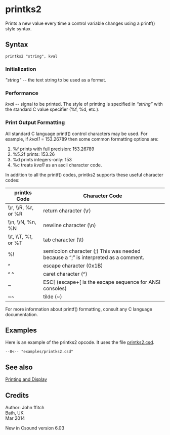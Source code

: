 <!--
id:printks2
category:Signal I/O:Printing and Display
-->
# printks2
Prints a new value every time a control variable changes using a printf() style syntax.

## Syntax
``` csound-orc
printks2 "string", kval
```

### Initialization

_"string"_ -- the text string to be used as a format.

### Performance

_kval_ -- signal to be printed. The style of printing is specified in _&#8220;string&#8221;_ with the standard C value specifier (%f, %d, etc.).

### Print Output Formatting

All standard C language printf() control characters may be used. For example, if _kval1_ = 153.26789 then some common formatting options are:

1. %f prints with full precision: 153.26789
2. %5.2f prints: 153.26
3. %d prints integers-only: 153
4. %c treats _kval1_ as an ascii character code.

In addition to all the printf() codes, printks2 supports these useful character codes:

| printks Code            | Character Code          |
|-------------------------|-------------------------|
| \\\\r, \\\\R, %r, or %R | return character (\r)   |
| \\\\n, \\\\N, %n, %N    | newline character (\n)  |
| \\\\t, \\\\T, %t, or %T | tab character (\t)      |
| %!                      | semicolon character (;) This was needed because a “;” is interpreted as a comment. |
| ^                       | escape character (0x1B) |
| ^ ^                     | caret character (^)     |
| ~                       | ESC[ (escape+[ is the escape sequence for ANSI consoles) |
| ~~                      | tilde (~)               |

For more information about printf() formatting, consult any C language documentation.

## Examples

Here is an example of the printks2 opcode. It uses the file [printks2.csd](../../examples/printks2.csd).

``` csound-csd title="Example of the printks2 opcode." linenums="1"
--8<-- "examples/printks2.csd"
```

## See also

[Printing and Display](../../sigio/pdisplay)

## Credits

Author: John ffitch<br>
Bath, UK<br>
Mar 2014<br>

New in Csound version 6.03
